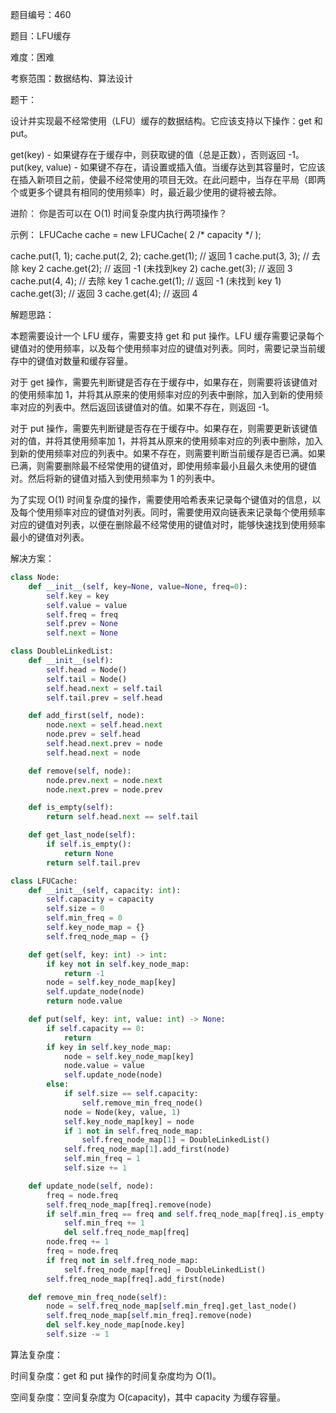 题目编号：460

题目：LFU缓存

难度：困难

考察范围：数据结构、算法设计

题干：

设计并实现最不经常使用（LFU）缓存的数据结构。它应该支持以下操作：get 和 put。

get(key) - 如果键存在于缓存中，则获取键的值（总是正数），否则返回 -1。
put(key, value) - 如果键不存在，请设置或插入值。当缓存达到其容量时，它应该在插入新项目之前，使最不经常使用的项目无效。在此问题中，当存在平局（即两个或更多个键具有相同的使用频率）时，最近最少使用的键将被去除。

进阶：
你是否可以在 O(1) 时间复杂度内执行两项操作？

示例：
LFUCache cache = new LFUCache( 2 /* capacity */ );

cache.put(1, 1);
cache.put(2, 2);
cache.get(1);       // 返回 1
cache.put(3, 3);    // 去除 key 2
cache.get(2);       // 返回 -1 (未找到key 2)
cache.get(3);       // 返回 3
cache.put(4, 4);    // 去除 key 1
cache.get(1);       // 返回 -1 (未找到 key 1)
cache.get(3);       // 返回 3
cache.get(4);       // 返回 4

解题思路：

本题需要设计一个 LFU 缓存，需要支持 get 和 put 操作。LFU 缓存需要记录每个键值对的使用频率，以及每个使用频率对应的键值对列表。同时，需要记录当前缓存中的键值对数量和缓存容量。

对于 get 操作，需要先判断键是否存在于缓存中，如果存在，则需要将该键值对的使用频率加 1，并将其从原来的使用频率对应的列表中删除，加入到新的使用频率对应的列表中。然后返回该键值对的值。如果不存在，则返回 -1。

对于 put 操作，需要先判断键是否存在于缓存中。如果存在，则需要更新该键值对的值，并将其使用频率加 1，并将其从原来的使用频率对应的列表中删除，加入到新的使用频率对应的列表中。如果不存在，则需要判断当前缓存是否已满。如果已满，则需要删除最不经常使用的键值对，即使用频率最小且最久未使用的键值对。然后将新的键值对插入到使用频率为 1 的列表中。

为了实现 O(1) 时间复杂度的操作，需要使用哈希表来记录每个键值对的信息，以及每个使用频率对应的键值对列表。同时，需要使用双向链表来记录每个使用频率对应的键值对列表，以便在删除最不经常使用的键值对时，能够快速找到使用频率最小的键值对列表。

解决方案：

```python
class Node:
    def __init__(self, key=None, value=None, freq=0):
        self.key = key
        self.value = value
        self.freq = freq
        self.prev = None
        self.next = None

class DoubleLinkedList:
    def __init__(self):
        self.head = Node()
        self.tail = Node()
        self.head.next = self.tail
        self.tail.prev = self.head

    def add_first(self, node):
        node.next = self.head.next
        node.prev = self.head
        self.head.next.prev = node
        self.head.next = node

    def remove(self, node):
        node.prev.next = node.next
        node.next.prev = node.prev

    def is_empty(self):
        return self.head.next == self.tail

    def get_last_node(self):
        if self.is_empty():
            return None
        return self.tail.prev

class LFUCache:
    def __init__(self, capacity: int):
        self.capacity = capacity
        self.size = 0
        self.min_freq = 0
        self.key_node_map = {}
        self.freq_node_map = {}

    def get(self, key: int) -> int:
        if key not in self.key_node_map:
            return -1
        node = self.key_node_map[key]
        self.update_node(node)
        return node.value

    def put(self, key: int, value: int) -> None:
        if self.capacity == 0:
            return
        if key in self.key_node_map:
            node = self.key_node_map[key]
            node.value = value
            self.update_node(node)
        else:
            if self.size == self.capacity:
                self.remove_min_freq_node()
            node = Node(key, value, 1)
            self.key_node_map[key] = node
            if 1 not in self.freq_node_map:
                self.freq_node_map[1] = DoubleLinkedList()
            self.freq_node_map[1].add_first(node)
            self.min_freq = 1
            self.size += 1

    def update_node(self, node):
        freq = node.freq
        self.freq_node_map[freq].remove(node)
        if self.min_freq == freq and self.freq_node_map[freq].is_empty():
            self.min_freq += 1
            del self.freq_node_map[freq]
        node.freq += 1
        freq = node.freq
        if freq not in self.freq_node_map:
            self.freq_node_map[freq] = DoubleLinkedList()
        self.freq_node_map[freq].add_first(node)

    def remove_min_freq_node(self):
        node = self.freq_node_map[self.min_freq].get_last_node()
        self.freq_node_map[self.min_freq].remove(node)
        del self.key_node_map[node.key]
        self.size -= 1
```

算法复杂度：

时间复杂度：get 和 put 操作的时间复杂度均为 O(1)。

空间复杂度：空间复杂度为 O(capacity)，其中 capacity 为缓存容量。